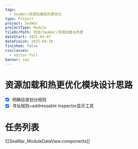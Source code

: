 ```yaml
---
tags:
  - SeaWar/资源加载和热更优化
type: Project
project: SeaWar
projectType: Module
fileDirPath: 项目/SeaWar/资源加载与热更
dateStart: 2025-04-07
dateFinish: 2025-04-10
finished: false
cssclasses:
  - editor-full
banner: sea
---
```


# 资源加载和热更优化模块设计思路
- [x] 明确目录划分规则
- [x] 寻址规则+addressable inspector显示工具
# 任务列表
![[SeaWar_ModuleDataView.components]]


